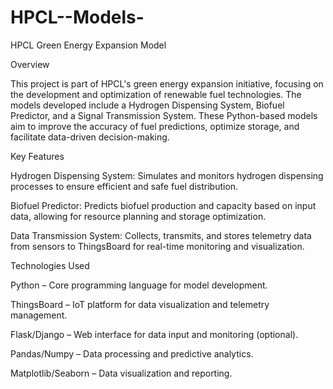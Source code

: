 # HPCL--Models-
HPCL Green Energy Expansion Model

Overview

This project is part of HPCL's green energy expansion initiative, focusing on the development and optimization of renewable fuel technologies. The models developed include a Hydrogen Dispensing System, Biofuel Predictor, and a Signal Transmission System. These Python-based models aim to improve the accuracy of fuel predictions, optimize storage, and facilitate data-driven decision-making.

Key Features

Hydrogen Dispensing System: Simulates and monitors hydrogen dispensing processes to ensure efficient and safe fuel distribution.

Biofuel Predictor: Predicts biofuel production and capacity based on input data, allowing for resource planning and storage optimization.

Data Transmission System: Collects, transmits, and stores telemetry data from sensors to ThingsBoard for real-time monitoring and visualization.

Technologies Used

Python – Core programming language for model development.

ThingsBoard – IoT platform for data visualization and telemetry management.

Flask/Django – Web interface for data input and monitoring (optional).

Pandas/Numpy – Data processing and predictive analytics.

Matplotlib/Seaborn – Data visualization and reporting.


